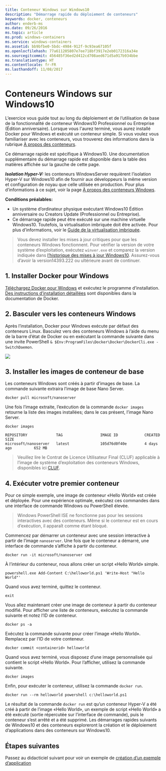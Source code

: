 ```yaml
---
title: Conteneur Windows sur Windows10
description: "Démarrage rapide du déploiement de conteneurs"
keywords: docker, conteneurs
author: enderb-ms
ms.date: 09/26/2016
ms.topic: article
ms.prod: windows-containers
ms.service: windows-containers
ms.assetid: bb9bfbe0-5bdc-4984-912f-9c93ea67105f
ms.openlocfilehash: 77a611205807e7ee718bf3917e2eb0172316a34e
ms.sourcegitcommit: 456485f36ed2d412cd708aed671d5a917b934bbe
ms.translationtype: HT
ms.contentlocale: fr-FR
ms.lasthandoff: 11/08/2017
---
```

# <a name="windows-containers-on-windows-10"></a>Conteneurs Windows sur Windows10

L’exercice vous guide tout au long du déploiement et de l’utilisation de base de la fonctionnalité de conteneur Windows10 Professionnel ou Entreprise (Édition anniversaire). Lorsque vous l'aurez terminé, vous aurez installé Docker pour Windows et exécuté un conteneur simple. Si vous voulez vous familiariser avec les conteneurs, vous trouverez des informations dans la rubrique [À propos des conteneurs](../about/index.md).

Ce démarrage rapide est spécifique à Windows10. Une documentation supplémentaire du démarrage rapide est disponible dans la table des matières affichée sur la gauche de cette page.

***Isolation Hyper-V:*** les conteneurs WindowsServer requièrent l’isolation Hyper-V sur Windows10 afin de fournir aux développeurs la même version et configuration de noyau que celle utilisée en production. Pour plus d’informations à ce sujet, voir la page [À propos des conteneurs Windows](../about/index.md).

**Conditions préalables:**

- Un système d’ordinateur physique exécutant Windows10 Édition anniversaire ou Creators Update (Professionnel ou Entreprise).   
- Ce démarrage rapide peut être exécuté sur une machine virtuelle Windows10. Toutefois, la virtualisation imbriquée doit être activée. Pour plus d’informations, voir le [Guide de la virtualisation imbriquée](https://msdn.microsoft.com/en-us/virtualization/hyperv_on_windows/user_guide/nesting).

> Vous devez installer les mises à jour critiques pour que les conteneurs Windows fonctionnent.
> Pour vérifier la version de votre système d’exploitation, exécutez `winver.exe` et comparez la version indiquée dans [l’historique des mises à jour Windows10](https://support.microsoft.com/en-us/help/12387/windows-10-update-history).
> Assurez-vous d’avoir la version14393.222 ou ultérieure avant de continuer.

## <a name="1-install-docker-for-windows"></a>1. Installer Docker pour Windows

[Téléchargez Docker pour Windows](https://download.docker.com/win/stable/InstallDocker.msi) et exécutez le programme d’installation. [Des instructions d’installation détaillées](https://docs.docker.com/docker-for-windows/install) sont disponibles dans la documentation de Docker.

## <a name="2-switch-to-windows-containers"></a>2. Basculer vers les conteneurs Windows

Après l’installation, Docker pour Windows exécute par défaut des conteneurs Linux. Basculez vers des conteneurs Windows à l’aide du menu de la barre d’état de Docker ou en exécutant la commande suivante dans une invite PowerShell `& $Env:ProgramFiles\Docker\Docker\DockerCli.exe -SwitchDaemon`.

![](./media/docker-for-win-switch.png)

## <a name="3-install-base-container-images"></a>3. Installer les images de conteneur de base

Les conteneurs Windows sont créés à partir d’images de base. La commande suivante extraira l’image de base Nano Server.

```
docker pull microsoft/nanoserver
```

Une fois l’image extraite, l’exécution de la commande `docker images` retourne la liste des images installées; dans le cas présent, l’image Nano Server.

```
docker images

REPOSITORY             TAG                 IMAGE ID            CREATED             SIZE
microsoft/nanoserver   latest              105d76d0f40e        4 days ago          652 MB
```

> Veuillez lire le Contrat de Licence Utilisateur Final (CLUF) applicable à l’image de système d’exploitation des conteneurs Windows, disponibles ici [CLUF](../images-eula.md).

## <a name="4-run-your-first-container"></a>4. Exécuter votre premier conteneur

Pour ce simple exemple, une image de conteneur «Hello World» est créée et déployée. Pour une expérience optimale, exécutez ces commandes dans une interface de commande Windows ou PowerShell élevée.

> Windows PowerShell ISE ne fonctionne pas pour les sessions interactives avec des conteneurs. Même si le conteneur est en cours d’exécution, il apparaît comme étant bloqué.

Commencez par démarrer un conteneur avec une session interactive à partir de l’image `nanoserver`. Une fois que le conteneur a démarré, une interface de commande s’affiche à partir du conteneur.  

```
docker run -it microsoft/nanoserver cmd
```

À l’intérieur du conteneur, nous allons créer un script «Hello World» simple.

```
powershell.exe Add-Content C:\helloworld.ps1 'Write-Host "Hello World"'
```   

Quand vous avez terminé, quittez le conteneur.

```
exit
```

Vous allez maintenant créer une image de conteneur à partir du conteneur modifié. Pour afficher une liste de conteneurs, exécutez la commande suivante et notez l’ID de conteneur.

```
docker ps -a
```

Exécutez la commande suivante pour créer l’image «Hello World». Remplacez <containerid> par l’ID de votre conteneur.

```
docker commit <containerid> helloworld
```

Quand vous avez terminé, vous disposez d’une image personnalisée qui contient le script «Hello World». Pour l’afficher, utilisez la commande suivante.

```
docker images
```

Enfin, pour exécuter le conteneur, utilisez la commande `docker run`.

```
docker run --rm helloworld powershell c:\helloworld.ps1
```

Le résultat de la commande `docker run` est qu’un conteneur Hyper-V a été créé à partir de l’image «Hello World», un exemple de script «Hello World» a été exécuté (sortie répercutée sur l’interface de commande), puis le conteneur s’est arrêté et a été supprimé.
Les démarrages rapides suivants de Windows10 et des conteneurs exploreront la création et le déploiement d’applications dans des conteneurs sur Windows10.

## <a name="next-steps"></a>Étapes suivantes

Passez au didacticiel suivant pour voir un exemple de [création d’un exemple d’application](./building-sample-app.md)
